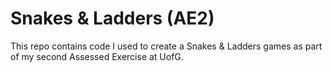 # Snakes & Ladders (AE2)
This repo contains code I used to create a Snakes & Ladders games as part of my second Assessed Exercise at UofG.
